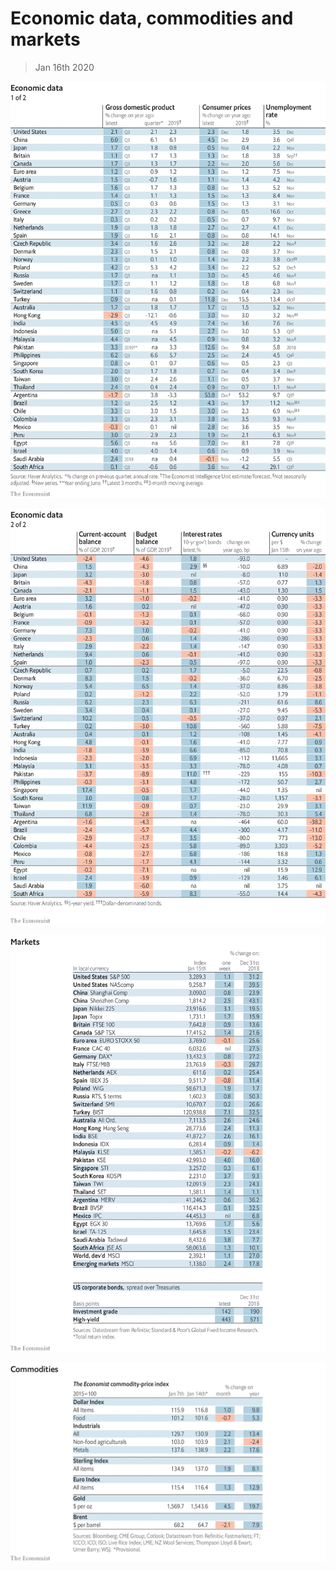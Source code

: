 # Economic data, commodities and markets

> Jan 16th 2020

![](./images/20200118_INT101.png)

![](./images/20200118_INT102.png)

![](./images/20200118_INT201.png)

![](./images/20200118_INT401.png)